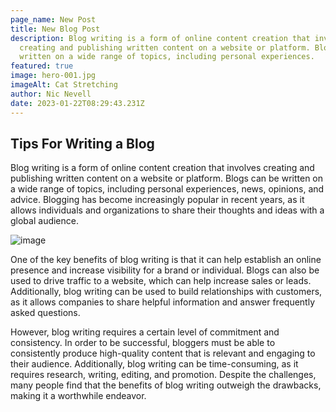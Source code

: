 ```yaml
---
page_name: New Post
title: New Blog Post
description: Blog writing is a form of online content creation that involves
  creating and publishing written content on a website or platform. Blogs can be
  written on a wide range of topics, including personal experiences.
featured: true
image: hero-001.jpg
imageAlt: Cat Stretching
author: Nic Nevell
date: 2023-01-22T08:29:43.231Z
---
```


## Tips For Writing a Blog

Blog writing is a form of online content creation that involves creating and publishing written content on a website or platform. Blogs can be written on a wide range of topics, including personal experiences, news, opinions, and advice. Blogging has become increasingly popular in recent years, as it allows individuals and organizations to share their thoughts and ideas with a global audience.

![image](https://picsum.photos/400)

One of the key benefits of blog writing is that it can help establish an online presence and increase visibility for a brand or individual. Blogs can also be used to drive traffic to a website, which can help increase sales or leads. Additionally, blog writing can be used to build relationships with customers, as it allows companies to share helpful information and answer frequently asked questions.

However, blog writing requires a certain level of commitment and consistency. In order to be successful, bloggers must be able to consistently produce high-quality content that is relevant and engaging to their audience. Additionally, blog writing can be time-consuming, as it requires research, writing, editing, and promotion. Despite the challenges, many people find that the benefits of blog writing outweigh the drawbacks, making it a worthwhile endeavor.
